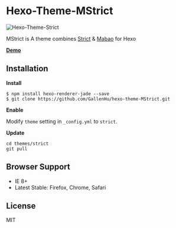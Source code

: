 # Hexo-Theme-MStrict

![Hexo-Theme-Strict](http://i.imgur.com/A0cKWPh.png)

MStrict is A theme combines [Strict](https://github.com/unmric/hexo-theme-strict) & [Mabao](https://github.com/moretwo/hexo-theme)  for Hexo

__[Demo](http//blog.hinpc.com)__

## Installation

**Install**
```
$ npm install hexo-renderer-jade --save
$ git clone https://github.com/GallenHu/hexo-theme-MStrict.git
```

**Enable**

Modify `theme` setting in `_config.yml` to `strict`.

**Update**
```
cd themes/strict
git pull
```

## Browser Support
- IE 8+
- Latest Stable: Firefox, Chrome, Safari

## License
MIT
